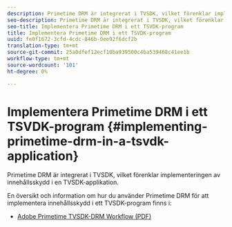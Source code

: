 ```yaml
---
description: Primetime DRM är integrerat i TVSDK, vilket förenklar implementeringen av innehållsskydd i en TVSDK-applikation.
seo-description: Primetime DRM är integrerat i TVSDK, vilket förenklar implementeringen av innehållsskydd i en TVSDK-applikation.
seo-title: Implementera Primetime DRM i ett TSVDK-program
title: Implementera Primetime DRM i ett TSVDK-program
uuid: fe0f1672-3cfd-4cdc-846b-0ee92f6dcf2b
translation-type: tm+mt
source-git-commit: 25a0dfef12ecf10ba939500c4ba539468c41ee1b
workflow-type: tm+mt
source-wordcount: '101'
ht-degree: 0%

---
```



# Implementera Primetime DRM i ett TSVDK-program {#implementing-primetime-drm-in-a-tsvdk-application}

Primetime DRM är integrerat i TVSDK, vilket förenklar implementeringen av innehållsskydd i en TVSDK-applikation.

En översikt och information om hur du använder Primetime DRM för att implementera innehållsskydd i ett TVSDK-program finns i:

* [Adobe Primetime TVSDK-DRM Workflow (PDF)](https://helpx.adobe.com/content/dam/help/en/primetime/drm/drm_tvsdk_drm_workflow.pdf)